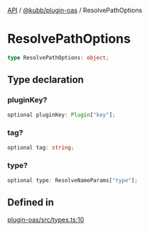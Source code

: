 [API](../../../packages.md) / [@kubb/plugin-oas](../index.md) / ResolvePathOptions

# ResolvePathOptions

```ts
type ResolvePathOptions: object;
```

## Type declaration

### pluginKey?

```ts
optional pluginKey: Plugin["key"];
```

### tag?

```ts
optional tag: string;
```

### type?

```ts
optional type: ResolveNameParams["type"];
```

## Defined in

[plugin-oas/src/types.ts:10](https://github.com/kubb-project/kubb/blob/41d5fcbd23d143293d72542efcb650e62fa3a210/packages/plugin-oas/src/types.ts#L10)
